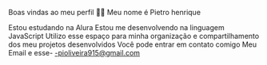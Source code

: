  Boas vindas ao meu perfil 💙💙
Meu nome é Pietro henrique 

Estou estudando na Alura
Estou me desenvolvendo na linguagem JavaScript
Utilizo esse espaço para minha organização e compartilhamento dos meu projetos desenvolvidos
Você pode entrar em contato comigo
Meu Email e esse-
-pioliveira915@gmail.com
